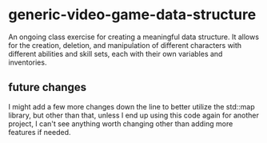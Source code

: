 # generic-video-game-data-structure
An ongoing class exercise for creating a meaningful data structure. It allows for the creation, deletion, and manipulation of different characters with different abilities and skill sets, each with their own variables and inventories.

## future changes

I might add a few more changes down the line to better utilize the std::map library, but other than that, unless I end up using this code again for another project, I can't see anything worth changing other than adding more features if needed.